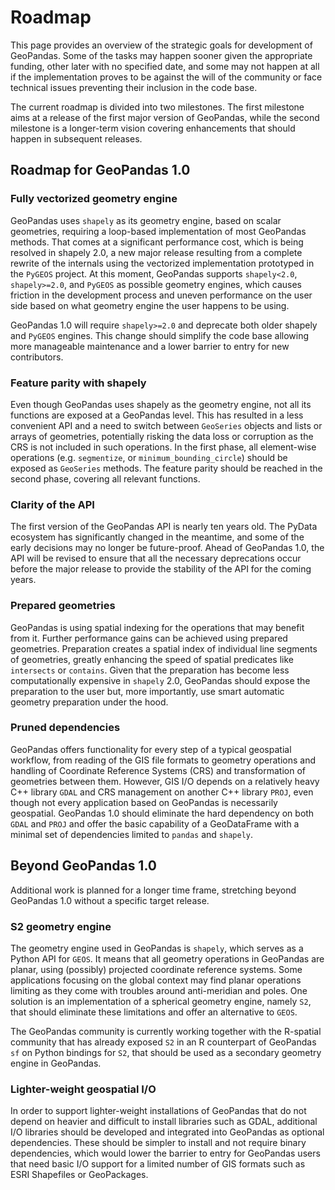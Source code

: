 # Roadmap

This page provides an overview of the strategic goals for development of GeoPandas.
Some of the tasks may happen sooner given the appropriate funding,
other later with no specified date, and some may not happen at all if the implementation
proves to be against the will of the community or face technical issues preventing their
inclusion in the code base.

The current roadmap is divided into two milestones. The first milestone aims at a
release of the first major version of GeoPandas, while the second milestone is a longer-term
vision covering enhancements that should happen in subsequent releases.

## Roadmap for GeoPandas 1.0

### Fully vectorized geometry engine

GeoPandas uses `shapely` as its geometry engine, based on scalar geometries, requiring a
loop-based implementation of most GeoPandas methods. That comes at a significant
performance cost, which is being resolved in shapely 2.0, a new major release resulting
from a complete rewrite of the internals using the vectorized implementation prototyped
in the `PyGEOS` project. At this moment, GeoPandas supports `shapely<2.0`,
`shapely>=2.0`, and `PyGEOS` as possible geometry engines, which causes friction in the
development process and uneven performance on the user side based on what geometry engine the user happens to be using.

GeoPandas 1.0 will require `shapely>=2.0` and deprecate both older shapely and `PyGEOS`
engines. This change should simplify the code base allowing more manageable maintenance
and a lower barrier to entry for new contributors.

### Feature parity with shapely

Even though GeoPandas uses shapely as the geometry engine, not all its functions are
exposed at a GeoPandas level. This has resulted in a less convenient API and a need to switch
between `GeoSeries` objects and lists or arrays of geometries, potentially risking the
data loss or corruption as the CRS is not included in such operations. In the first
phase, all element-wise operations (e.g. `segmentize`, or `minimum_bounding_circle`)
should be exposed as `GeoSeries` methods. The feature parity should be reached in the
second phase, covering all relevant functions.

### Clarity of the API

The first version of the GeoPandas API is nearly ten years old. The PyData ecosystem has
significantly changed in the meantime, and some of the early decisions may no longer be future-proof.
Ahead of GeoPandas 1.0, the API will be revised to ensure
that all the necessary deprecations occur before the major release to provide the
stability of the API for the coming years.

### Prepared geometries

GeoPandas is using spatial indexing for the operations that may benefit from it. Further
performance gains can be achieved using prepared geometries. Preparation creates a
spatial index of individual line segments of geometries, greatly enhancing the speed of
spatial predicates like `intersects` or `contains`. Given that the preparation has
become less computationally expensive in `shapely` 2.0, GeoPandas should expose the
preparation to the user but, more importantly, use smart automatic geometry preparation
under the hood.

### Pruned dependencies

GeoPandas offers functionality for every step of a typical geospatial workflow, from
reading of the GIS file formats to geometry operations and handling of Coordinate
Reference Systems (CRS) and transformation of geometries between them. However, GIS I/O
depends on a relatively heavy C++ library `GDAL` and CRS management on another C++
library `PROJ`, even though not every application based on GeoPandas is necessarily
geospatial. GeoPandas 1.0 should eliminate the hard dependency on both `GDAL` and `PROJ`
and offer the basic capability of a GeoDataFrame with a minimal set of dependencies
limited to `pandas` and `shapely`.

## Beyond GeoPandas 1.0

Additional work is planned for a longer time frame, stretching beyond GeoPandas 1.0
without a specific target release.

### S2 geometry engine

The geometry engine used in GeoPandas is `shapely`, which serves as a Python API for
`GEOS`. It means that all geometry operations in GeoPandas are planar, using (possibly)
projected coordinate reference systems. Some applications focusing on the global context
may find planar operations limiting as they come with troubles around anti-meridian and
poles. One solution is an implementation of a spherical geometry engine, namely `S2`,
that should eliminate these limitations and offer an alternative to `GEOS`.

The GeoPandas community is currently working together with the R-spatial community that has
already exposed `S2` in an R counterpart of GeoPandas `sf` on Python bindings for `S2`,
that should be used as a secondary geometry engine in GeoPandas.

### Lighter-weight geospatial I/O

In order to support lighter-weight installations of GeoPandas that do not depend on
heavier and difficult to install libraries such as GDAL, additional I/O libraries should
be developed and integrated into GeoPandas as optional dependencies.  These should be
simpler to install and not require binary dependencies, which would lower the barrier to
entry for GeoPandas users that need basic I/O support for a limited number of GIS
formats such as ESRI Shapefiles or GeoPackages.
